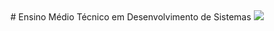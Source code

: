 <div align="center">
  # Ensino Médio Técnico em Desenvolvimento de Sistemas
  <img src="https://logodownload.org/wp-content/uploads/2019/08/senai-logo-1.png"/>
</div>
